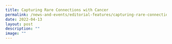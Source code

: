 ```yaml
---
title: Capturing Rare Connections with Cancer
permalink: /news-and-events/editorial-features/capturing-rare-connections-with-cancer/
date: 2022-04-13
layout: post
description: ""
image: ""
---
```

